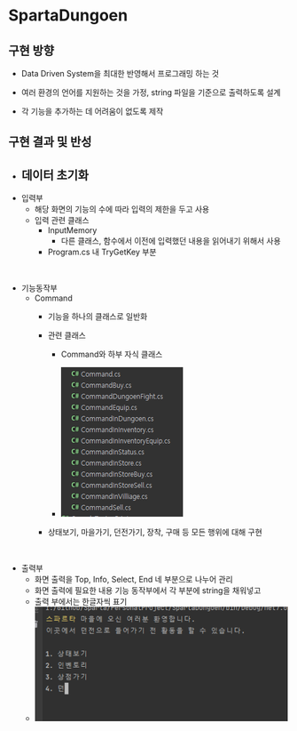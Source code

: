 # SpartaDungoen

## 구현 방향
- Data Driven System을 최대한 반영해서 프로그래밍 하는 것

- 여러 환경의 언어를 지원하는 것을 가정, string 파일을 기준으로 출력하도록 설계
- 각 기능을 추가하는 데 어려움이 없도록 제작


## 구현 결과 및 반성

- 데이터 초기화
  - 
- 입력부
  - 해당 화면의 기능의 수에 따라 입력의 제한을 두고 사용
  - 입력 관련 클래스
    - InputMemory 
      - 다른 클래스, 함수에서 이전에 입력했던 내용을 읽어내기 위해서 사용
    - Program.cs 내 TryGetKey 부분

<br>

- 기능동작부
  - Command
    - 기능을 하나의 클래스로 일반화

    - 관련 클래스
      - Command와 하부 자식 클래스


      - ![이미지](Image/Command%20와%20자식클래스.png)
    - 상태보기, 마을가기, 던전가기, 장착, 구매 등 모든 행위에 대해 구현


<br>

- 출력부
    - 화면 출력을 Top, Info, Select, End 네 부분으로 나누어 관리
    - 화면 출력에 필요한 내용 기능 동작부에서 각 부분에 string을 채워넣고
    - 출력 부에서는 한글자씩 표기
    - ![이미지](Image/출력부.png)

 